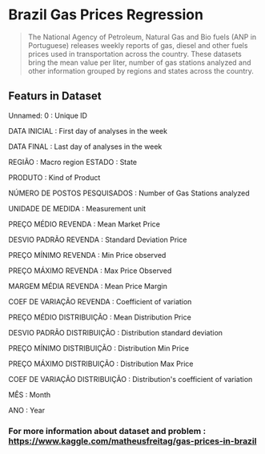 # Brazil Gas Prices Regression
> The National Agency of Petroleum, Natural Gas and Bio fuels (ANP in Portuguese) releases weekly reports of gas, diesel and other fuels prices used in transportation across the country. These datasets bring the mean value per liter, number of gas stations analyzed and other information grouped by regions and states across the country.

## **Featurs in Dataset**

Unnamed: 0 : Unique ID

DATA INICIAL : First day of analyses in the week

DATA FINAL : Last day of analyses in the week

REGIÃO : Macro region
ESTADO : State

PRODUTO : Kind of Product

NÚMERO DE POSTOS PESQUISADOS : Number of Gas Stations analyzed

UNIDADE DE MEDIDA : Measurement unit

PREÇO MÉDIO REVENDA : Mean Market Price

DESVIO PADRÃO REVENDA : Standard Deviation Price

PREÇO MÍNIMO REVENDA : Min Price observed

PREÇO MÁXIMO REVENDA : Max Price Observed

MARGEM MÉDIA REVENDA : Mean Price Margin

COEF DE VARIAÇÃO REVENDA : Coefficient of variation

PREÇO MÉDIO DISTRIBUIÇÃO : Mean Distribution Price

DESVIO PADRÃO DISTRIBUIÇÃO : Distribution standard deviation

PREÇO MÍNIMO DISTRIBUIÇÃO : Distribution Min Price

PREÇO MÁXIMO DISTRIBUIÇÃO : Distribution Max Price

COEF DE VARIAÇÃO DISTRIBUIÇÃO : Distribution's coefficient of variation

MÊS : Month

ANO : Year

### For more information about dataset and problem : https://www.kaggle.com/matheusfreitag/gas-prices-in-brazil
